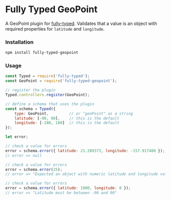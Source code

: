 # Fully Typed GeoPoint

A GeoPoint plugin for [fully-typed](https://www.npmjs.com/package/fully-typed). Validates that a value is an object with required properties for `latitude` and `longitude`.

### Installation

```bash
npm install fully-typed-geopoint
```

### Usage

```js
const Typed = require('fully-typed');
const GeoPoint = require('fully-typed-geopoint');

// register the plugin
Typed.controllers.register(GeoPoint);

// define a schema that uses the plugin
const schema = Typed({
    type: GeoPoint,         // or "geoPoint" as a string
    latitude: [-90, 90],    // this is the default
    longitude: [-180, 180]  // this is the default
});

let error;

// check a value for errors
error = schema.error({ latitude: 21.289373, longitude: -157.917480 });
// error => null

// check a value for errors
error = schema.error(25);
// error => "Expected an object with numeric latitude and longitude values."

// check a value for errors
error = schema.error({ latitude: 1000, longitude: 0 });
// error => "Latitude must be between -90 and 90"

```